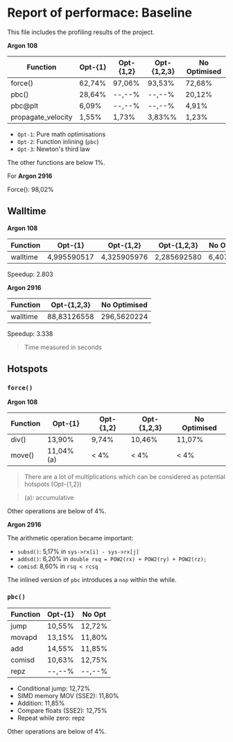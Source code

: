 # Report of performace: Baseline

This file includes the profiling results of the project. 

**Argon 108**

|    Function        | Opt-{1}   | Opt-{1,2} | Opt-{1,2,3} | No Optimised |
|--------------------|-----------|-----------|-------------|--------------|
| force()            | 62,74%    | 97,06%    | 93,53%      | 72,68%       |
| pbc()              | 28,64%    | --,--%    | --,--%      | 20,12%       |
| pbc@plt            | 6,09%     | --,--%    | --,--%      | 4,91%        |
| propagate_velocity | 1,55%     | 1,73%     | 3,83%%      | 1,23%        |

* `Opt-1`: Pure math optimisations
* `Opt-2`: Function inlining (`pbc`)
* `Opt-3`: Newton's third law

The other functions are below 1%.

For **Argon 2916**

Force(): 98,02%

## Walltime 

**Argon 108**

|    Function        | Opt-{1}     | Opt-{1,2}    | Opt-{1,2,3}  | No Optimised |
|--------------------|-------------|--------------|--------------|--------------|
| walltime           | 4,995590517 | 4,325905976  | 2,285692580  | 6,407873303  |

Speedup: 2.803

**Argon 2916**

|    Function        | Opt-{1,2,3}  | No Optimised |
|--------------------|--------------|--------------|
| walltime           | 88,83126558  | 296,5620224  |

Speedup: 3.338

> Time measured in seconds

## Hotspots

### `force()`

**Argon 108**

|    Function        | Opt-{1}   | Opt-{1,2} | Opt-{1,2,3} | No Optimised |
|--------------------|-----------|-----------|-------------|--------------|
| div()              | 13,90%    | 9,74%     | 10,46%      | 11,07%       |
| move()             | 11,04% (a)| < 4%      | < 4%        | < 4%         |

> There are a lot of multiplications which can be considered as
potential hotspots (Opt-{1,2})

> (a): accumulative

Other operations are below of 4%.

**Argon 2916**

The arithmetic operation became important:

* `subsd()`: 5,17% in `sys->rx[i] - sys->rx[j]`
* `addsd()`: 6,20% in `double rsq = POW2(rx) + POW2(ry) + POW2(rz);`
* `comisd`: 8,60% in `rsq < rcsq`

The inlined version of `pbc` introduces a `nop` within the while.

### `pbc()`

|    Function        | Opt-{1}   | No Opt    |
|--------------------|-----------|-----------|
| jump               | 10,55%    | 12,72%    |
| movapd             | 13,15%    | 11,80%    |
| add                | 14,55%    | 11,85%    |
| comisd             | 10,63%    | 12,75%    |
| repz               | --,--%    | --,--%    |

* Conditional jump: 12,72%
* SIMD memory MOV (SSE2): 11,80%
* Addition: 11,85%
* Compare floats (SSE2): 12,75%
* Repeat while zero: repz

Other operations are below of 4%.
 